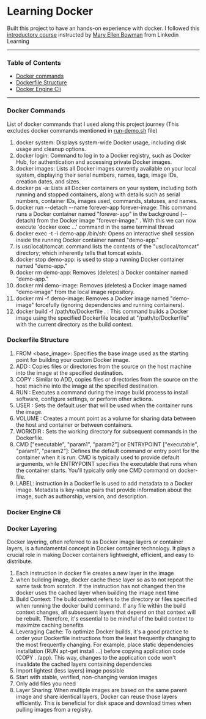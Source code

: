 
# Learning Docker

Built this project to have an hands-on experience with docker. I followed this [introductory course](https://www.linkedin.com/learning/introduction-to-docker-for-java-developers/scaffolding-java-applications-with-docker?autoSkip=true&resume=false) instructed by [Mary Ellen Bowman](https://www.linkedin.com/learning/instructors/mary-ellen-bowman) from Linkedin Learning


---

### Table of Contents

- [Docker commands](#docker-commands)
- [Dockerfile Structure](#dockerfile-structure)
- [Docker Engine Cli](#docker-engine-cli)

---

### Docker Commands
List of docker commands that I used along this project journey
(This excludes docker commands mentioned in [run-demo.sh](run-demo.sh) file)
1. docker system: Displays system-wide Docker usage, including disk usage and cleanup options.
2. docker login: Command to log in to a Docker registry, such as Docker Hub, for authentication and accessing private Docker images.
2. docker images: Lists all Docker images currently available on your local system, displaying their serial numbers, names, tags, image IDs, creation dates, and sizes.
3. docker ps -a: Lists all Docker containers on your system, including both running and stopped containers, along with details such as serial numbers, container IDs, images used, commands, statuses, and names.
4. docker run --detach --name forever-app forever-image: This command runs a Docker container named "forever-app" in the background (--detach) from the Docker image "forever-image." . With this we can now execute 'docker exec ...' command in the same terminal thread
4. docker exec -t -i demo-app /bin/sh: Opens an interactive shell session inside the running Docker container named "demo-app."
5. ls usr/local/tomcat: command lists the contents of the "usr/local/tomcat" directory; which inherently tells that tomcat exists.
6. docker stop demo-app: is used to stop a running Docker container named "demo-app."
7. docker rm demo-app: Removes (deletes) a Docker container named "demo-app."
8. docker rmi demo-image: Removes (deletes) a Docker image named "demo-image" from the local image repository.
9. docker rmi -f demo-image: Removes a Docker image named "demo-image" forcefully (ignoring dependencies and running containers).
10. docker build -f /path/to/Dockerfile . : This command builds a Docker image using the specified Dockerfile located at "/path/to/Dockerfile" with the current directory as the build context.


### Dockerfile Structure
1. FROM <base_image>: Specifies the base image used as the starting point for building your custom Docker image.
2. ADD <src> <dest>: Copies files or directories from the source on the host machine into the image at the specified destination.
3. COPY <src> <dest>: Similar to ADD, copies files or directories from the source on the host machine into the image at the specified destination.
4. RUN <command>: Executes a command during the image build process to install software, configure settings, or perform other actions.
5. USER <username>: Sets the default user that will be used when the container runs the image.
6. VOLUME <path>: Creates a mount point as a volume for sharing data between the host and container or between containers.
7. WORKDIR <path>: Sets the working directory for subsequent commands in the Dockerfile.
8. CMD ["executable", "param1", "param2"] or ENTRYPOINT ["executable", "param1", "param2"]: Defines the default command or entry point for the container when it is run. CMD is typically used to provide default arguments, while ENTRYPOINT specifies the executable that runs when the container starts. You'll typically only one CMD command on docker-file.
9. LABEL: instruction in a Dockerfile is used to add metadata to a Docker image. Metadata is key-value pairs that provide information about the image, such as authorship, version, and description.


### Docker Engine Cli

### Docker Layering
Docker layering, often referred to as Docker image layers or container layers, is a fundamental concept in Docker container technology. It plays a crucial role in making Docker containers lightweight, efficient, and easy to distribute.
1. Each instruction in docker file creates a new layer in the image
2. when building image, docker cache these layer so as to not repeat the same task from scratch. If the instruction has not changed then the docker uses the cached layer when building the image next time
3. Build Context: The build context refers to the directory or files specified when running the docker build command. If any file within the build context changes, all subsequent layers that depend on that context will be rebuilt. Therefore, it's essential to be mindful of the build context to maximize caching benefits
4. Leveraging Cache: To optimize Docker builds, it's a good practice to order your Dockerfile instructions from the least frequently changing to the most frequently changing. For example, place static dependencies installation (RUN apt-get install ...) before copying application code (COPY . /app). This way, changes to the application code won't invalidate the cached layers containing dependencies 
5. Import lightest (less layers) image possible 
6. Start with stable, verified, non-changing version images 
7. Only add files you need 
8. Layer Sharing: When multiple images are based on the same parent image and share identical layers, Docker can reuse those layers efficiently. This is beneficial for disk space and download times when pulling images from a registry.

